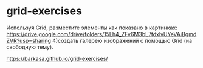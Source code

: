 # grid-exercises
Используя Grid, разместите элементы как показано в картинках: 
 https://drive.google.com/drive/folders/15Lh4_ZFv6M3bL7tdxlvUYeVAiBgmdZVR?usp=sharing 
4)создать галерею изображений с помощью Grid (на свободную тему).

https://barkasa.github.io/grid-exercises/
